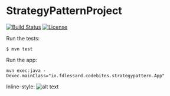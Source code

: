 # StrategyPatternProject

[![Build Status](https://travis-ci.org/fdlessard/BasicMavenProject.svg)](https://travis-ci.org/fdlessard/BasicMavenProject)
[![License](http://img.shields.io/:license-mit-blue.svg)](https://github.com/fdlessard/BasicMavenProject/blob/master/LICENSE)

Run the tests:

```
$ mvn test
```

Run the app:
 
```
mvn exec:java -Dexec.mainClass="io.fdlessard.codebites.strategypattern.App"

```

Inline-style: 
![alt text](https://github.com/fdlessard/StrategyPatternProject/blob/master/StrategyPattern.png "UML")

